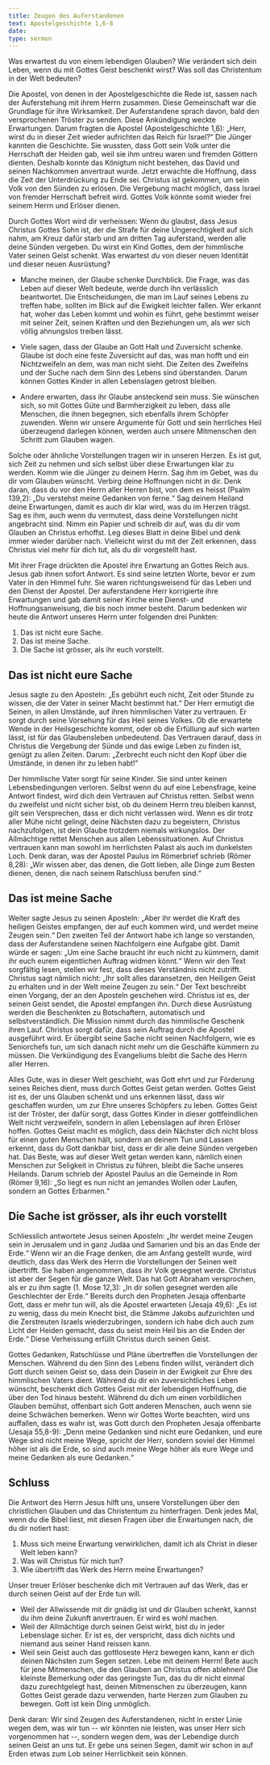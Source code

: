 ```yaml
---
title: Zeugen des Auferstandenen
text: Apostelgeschichte 1,6-8
date: 
type: sermon
---
```



Was erwartest du von einem lebendigen Glauben? Wie verändert sich dein Leben, wenn du mit Gottes Geist beschenkt wirst? Was soll das Christentum in der Welt bedeuten?

Die Apostel, von denen in der Apostelgeschichte die Rede ist, sassen nach der Auferstehung mit ihrem Herrn zusammen. Diese Gemeinschaft war die Grundlage für ihre Wirksamkeit. Der Auferstandene sprach davon, bald den versprochenen Tröster zu senden. Diese Ankündigung weckte Erwartungen. Darum fragten die Apostel (Apostelgeschichte 1,6): „Herr, wirst du in dieser Zeit wieder aufrichten das Reich für Israel?“ Die Jünger kannten die Geschichte. Sie wussten, dass Gott sein Volk unter die Herrschaft der Heiden gab, weil sie ihm untreu waren und fremden Göttern dienten. Deshalb konnte das Königtum nicht bestehen, das David und seinen Nachkommen anvertraut wurde. Jetzt erwachte die Hoffnung, dass die Zeit der Unterdrückung zu Ende sei. Christus ist gekommen, um sein Volk von den Sünden zu erlösen. Die Vergebung macht möglich, dass Israel von fremder Herrschaft befreit wird. Gottes Volk könnte somit wieder frei seinem Herrn und Erlöser dienen.

Durch Gottes Wort wird dir verheissen: Wenn du glaubst, dass Jesus Christus Gottes Sohn ist, der die Strafe für deine Ungerechtigkeit auf sich nahm, am Kreuz dafür starb und am dritten Tag auferstand, werden alle deine Sünden vergeben. Du wirst ein Kind Gottes, dem der himmlische Vater seinen Geist schenkt. Was erwartest *du* von dieser neuen Identität und dieser neuen Ausrüstung?

- Manche meinen, der Glaube schenke Durchblick. Die Frage, was das Leben auf dieser Welt bedeute, werde durch ihn verlässlich beantwortet. Die Entscheidungen, die man im Lauf seines Lebens zu treffen habe, sollten im Blick auf die Ewigkeit leichter fallen. Wer erkannt hat, woher das Leben kommt und wohin es führt, gehe bestimmt weiser mit seiner Zeit, seinen Kräften und den Beziehungen um, als wer sich völlig ahnungslos treiben lässt.

- Viele sagen, dass der Glaube an Gott Halt und Zuversicht schenke. Glaube ist doch eine feste Zuversicht auf das, was man hofft und ein Nichtzweifeln an dem, was man nicht sieht. Die Zeiten des Zweifelns und der Suche nach dem Sinn des Lebens sind überstanden. Darum können Gottes Kinder in allen Lebenslagen getrost bleiben.

- Andere erwarten, dass ihr Glaube ansteckend sein muss. Sie wünschen sich, so mit Gottes Güte und Barmherzigkeit zu leben, dass alle Menschen, die ihnen begegnen, sich ebenfalls ihrem Schöpfer zuwenden. Wenn wir unsere Argumente für Gott und sein herrliches Heil überzeugend darlegen können, werden auch unsere Mitmenschen den Schritt zum Glauben wagen.

Solche oder ähnliche Vorstellungen tragen wir in unseren Herzen. Es ist gut, sich Zeit zu nehmen und sich selbst über diese Erwartungen klar zu werden. Komm wie die Jünger zu deinem Herrn. Sag ihm im Gebet, was du dir vom Glauben wünscht. Verbirg deine Hoffnungen nicht in dir. Denk daran, dass du vor den Herrn aller Herren bist, von dem es heisst (Psalm 139,2): „Du verstehst meine Gedanken von ferne.“ Sag deinem Heiland deine Erwartungen, damit es auch dir klar wird, was du im Herzen trägst. Sag es ihm, auch wenn du vermutest, dass deine Vorstellungen nicht angebracht sind. Nimm ein Papier und schreib dir auf, was du dir vom Glauben an Christus erhoffst. Leg dieses Blatt in deine Bibel und denk immer wieder darüber nach. Vielleicht wirst du mit der Zeit erkennen, dass Christus viel mehr für dich tut, als du dir vorgestellt hast.

Mit ihrer Frage drückten die Apostel ihre Erwartung an Gottes Reich aus. Jesus gab ihnen sofort Antwort. Es sind seine letzten Worte, bevor er zum Vater in den Himmel fuhr. Sie waren richtungsweisend für das Leben und den Dienst der Apostel. Der auferstandene Herr korrigierte ihre Erwartungen und gab damit seiner Kirche eine Dienst- und Hoffnungsanweisung, die bis noch immer besteht. Darum bedenken wir heute die Antwort unseres Herrn unter folgenden drei Punkten:

1. Das ist nicht eure Sache.
2. Das ist meine Sache.
3. Die Sache ist grösser, als ihr euch vorstellt.

## Das ist nicht eure Sache

Jesus sagte zu den Aposteln: „Es gebührt euch nicht, Zeit oder Stunde zu wissen, die der Vater in seiner Macht bestimmt hat.“ Der Herr ermutigt die Seinen, in allen Umstände, auf ihren himmlischen Vater zu vertrauen. Er sorgt durch seine Vorsehung für das Heil seines Volkes. Ob die erwartete Wende in der Heilsgeschichte kommt, oder ob die Erfüllung auf sich warten lässt, ist für das Glaubensleben unbedeutend. Das Vertrauen darauf, dass in Christus die Vergebung der Sünde und das ewige Leben zu finden ist, genügt zu allen Zeiten. Darum: „Zerbrecht euch nicht den Kopf über die Umstände, in denen ihr zu leben habt!"

Der himmlische Vater sorgt für seine Kinder. Sie sind unter keinen Lebensbedingungen verloren. Selbst wenn du auf eine Lebensfrage, keine Antwort findest, wird dich dein Vertrauen auf Christus retten. Selbst wenn du zweifelst und nicht sicher bist, ob du deinem Herrn treu bleiben kannst, gilt sein Versprechen, dass er dich nicht verlassen wird. Wenn es dir trotz aller Mühe nicht gelingt, deine Nächsten dazu zu begeistern, Christus nachzufolgen, ist dein Glaube trotzdem niemals wirkungslos. Der Allmächtige rettet Menschen aus allen Lebenssituationen. Auf Christus vertrauen kann man sowohl im herrlichsten Palast als auch im dunkelsten Loch. Denk daran, was der Apostel Paulus im Römerbrief schrieb (Römer 8,28): „Wir wissen aber, das denen, die Gott lieben, alle Dinge zum Besten dienen, denen, die nach seinem Ratschluss berufen sind.“

## Das ist meine Sache

Weiter sagte Jesus zu seinen Aposteln: „Aber ihr werdet die Kraft des heiligen Geistes empfangen, der auf euch kommen wird, und werdet meine Zeugen sein.“ Den zweiten Teil der Antwort habe ich lange so verstanden, dass der Auferstandene seinen Nachfolgern eine Aufgabe gibt. Damit würde er sagen: „Um eine Sache braucht ihr euch nicht zu kümmern, damit ihr euch eurem eigentlichen Auftrag widmen könnt.“ Wenn wir den Text sorgfältig lesen, stellen wir fest, dass dieses Verständnis nicht zutrifft. Christus sagt nämlich nicht: „Ihr sollt alles daransetzen, den Heiligen Geist zu erhalten und in der Welt meine Zeugen zu sein.“ Der Text beschreibt einen Vorgang, der an den Aposteln geschehen wird. Christus ist es, der seinen Geist sendet, die Apostel empfangen ihn. Durch diese Ausrüstung werden die Beschenkten zu Botschaftern, automatisch und selbstverständlich. Die Mission nimmt durch das himmlische Geschenk ihren Lauf. Christus sorgt dafür, dass sein Auftrag durch die Apostel ausgeführt wird. Er übergibt seine Sache nicht seinen Nachfolgern, wie es Seniorchefs tun, um sich danach nicht mehr um die Geschäfte kümmern zu müssen. Die Verkündigung des Evangeliums bleibt die Sache des Herrn aller Herren.

Alles Gute, was in dieser Welt geschieht, was Gott ehrt und zur Förderung seines Reiches dient, muss durch Gottes Geist getan werden. Gottes Geist ist es, der uns Glauben schenkt und uns erkennen lässt, dass wir geschaffen wurden, um zur Ehre unseres Schöpfers zu leben. Gottes Geist ist der Tröster, der dafür sorgt, dass Gottes Kinder in dieser gottfeindlichen Welt nicht verzweifeln, sondern in allen Lebenslagen auf ihren Erlöser hoffen. Gottes Geist macht es möglich, dass dein Nächster dich nicht bloss für einen guten Menschen hält, sondern an deinem Tun und Lassen erkennt, dass du Gott dankbar bist, dass er dir alle deine Sünden vergeben hat. Das Beste, was auf dieser Welt getan werden kann, nämlich einen Menschen zur Seligkeit in Christus zu führen, bleibt die Sache unseres Heilands. Darum schrieb der Apostel Paulus an die Gemeinde in Rom (Römer 9,16): „So liegt es nun nicht an jemandes Wollen oder Laufen, sondern an Gottes Erbarmen.“

## Die Sache ist grösser, als ihr euch vorstellt

Schliesslich antwortete Jesus seinen Aposteln: „Ihr werdet meine Zeugen sein in Jerusalem und in ganz Judäa und Samarien und bis an das Ende der Erde.“ Wenn wir an die Frage denken, die am Anfang gestellt wurde, wird deutlich, dass das Werk des Herrn die Vorstellungen der Seinen weit übertrifft. Sie haben angenommen, dass ihr Volk gesegnet werde. Christus ist aber der Segen für die ganze Welt. Das hat Gott Abraham versprochen, als er zu ihm sagte (1. Mose 12,3): „In dir sollen gesegnet werden alle Geschlechter der Erde.“ Bereits durch den Propheten Jesaja offenbarte Gott, dass er mehr tun will, als die Apostel erwarteten (Jesaja 49,6): „Es ist zu wenig, dass du mein Knecht bist, die Stämme Jakobs aufzurichten und die Zerstreuten Israels wiederzubringen, sondern ich habe dich auch zum Licht der Heiden gemacht, dass du seist mein Heil bis an die Enden der Erde.“ Diese Verheissung erfüllt Christus durch seinen Geist.

Gottes Gedanken, Ratschlüsse und Pläne übertreffen die Vorstellungen der Menschen. Während du den Sinn des Lebens finden willst, verändert dich Gott durch seinen Geist so, dass dein Dasein in der Ewigkeit zur Ehre des himmlischen Vaters dient. Während du dir ein zuversichtliches Leben wünscht, beschenkt dich Gottes Geist mit der lebendigen Hoffnung, die über den Tod hinaus besteht. Während du dich um einen vorbildlichen Glauben bemühst, offenbart sich Gott anderen Menschen, auch wenn sie deine Schwächen bemerken. Wenn wir Gottes Worte beachten, wird uns auffallen, dass es wahr ist, was Gott durch den Propheten Jesaja offenbarte (Jesaja 55,8-9): „Denn meine Gedanken sind nicht eure Gedanken, und eure Wege sind nicht meine Wege, spricht der Herr, sondern soviel der Himmel höher ist als die Erde, so sind auch meine Wege höher als eure Wege und meine Gedanken als eure Gedanken.“

## Schluss

Die Antwort des Herrn Jesus hilft uns, unsere Vorstellungen über den christlichen Glauben und das Christentum zu hinterfragen. Denk jedes Mal, wenn du die Bibel liest, mit diesen Fragen über die Erwartungen nach, die du dir notiert hast:

1. Muss sich meine Erwartung verwirklichen, damit ich als Christ in dieser Welt leben kann?
2. Was will Christus für mich tun?
3. Wie übertrifft das Werk des Herrn meine Erwartungen?

Unser treuer Erlöser beschenke dich mit Vertrauen auf das Werk, das er durch seinen Geist auf der Erde tun will.

- Weil der Allwissende mit dir gnädig ist und dir Glauben schenkt, kannst du ihm deine Zukunft anvertrauen. Er wird es wohl machen.
- Weil der Allmächtige durch seinen Geist wirkt, bist du in jeder Lebenslage sicher. Er ist es, der verspricht, dass dich nichts und niemand aus seiner Hand reissen kann.
- Weil sein Geist auch das gottloseste Herz bewegen kann, kann er dich deinen Nächsten zum Segen setzen. Lebe mit deinem Herrn! Bete auch für jene Mitmenschen, die den Glauben an Christus offen ablehnen! Die kleinste Bemerkung oder das geringste Tun, das du dir nicht einmal dazu zurechtgelegt hast, deinen Mitmenschen zu überzeugen, kann Gottes Geist gerade dazu verwenden, harte Herzen zum Glauben zu bewegen. Gott ist kein Ding unmöglich.

Denk daran: Wir sind Zeugen des Auferstandenen, nicht in erster Linie wegen dem, was wir tun -- wir könnten nie leisten, was unser Herr sich vorgenommen hat --, sondern wegen dem, was der Lebendige durch seinen Geist an uns tut. Er gebe uns seinen Segen, damit wir schon in auf Erden etwas zum Lob seiner Herrlichkeit sein können.

